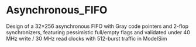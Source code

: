 # Asynchronous_FIFO
Design of a 32×256 asynchronous FIFO with Gray code pointers and 2-flop synchronizers, featuring pessimistic full/empty flags and validated under 40 MHz write / 30 MHz read clocks with 512-burst traffic in ModelSim
